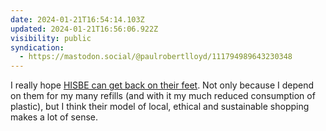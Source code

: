 ```yaml
---
date: 2024-01-21T16:54:14.103Z
updated: 2024-01-21T16:56:06.922Z
visibility: public
syndication:
  - https://mastodon.social/@paulrobertlloyd/111794989643230348
---
```


I really hope [HISBE can get back on their feet](https://www.theargus.co.uk/news/24044484.hisbe-brighton-worthing-supermarket-confirms-money-woes/). Not only because I depend on them for my many refills (and with it my much reduced consumption of plastic), but I think their model of local, ethical and sustainable shopping makes a lot of sense.

